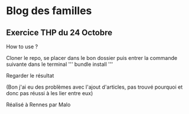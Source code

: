 # Blog des familles
## Exercice THP du 24 Octobre

How to use ?

Cloner le repo, se placer dans le bon dossier puis entrer la commande suivante dans le terminal
'''
bundle install
'''

Regarder le résultat

(Bon j'ai eu des problèmes avec l'ajout d'articles, pas trouvé pourquoi et donc pas réussi à les lier entre eux)

Réalisé à Rennes par Malo
